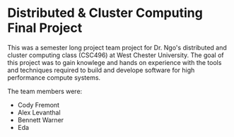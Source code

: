 # Distributed & Cluster Computing Final Project
This was a semester long project team project for Dr. Ngo's distributed and cluster computing class (CSC496) at West Chester University. The goal of this project was to gain knowlege and hands on experience with the tools and techniques required to build and develope software for high performance compute systems.

The team members were: 
* Cody Fremont
* Alex Levanthal
* Bennett Warner
* Eda
